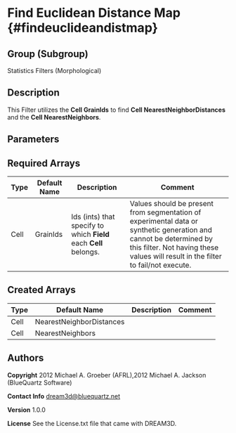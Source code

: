 Find Euclidean Distance Map {#findeuclideandistmap}
======

## Group (Subgroup) ##
Statistics Filters (Morphological)

## Description ##
This Filter utilizes the __Cell GrainIds__ to find __Cell NearestNeighborDistances__ and the __Cell NearestNeighbors__.


## Parameters ##

## Required Arrays ##

| Type | Default Name | Description | Comment |
|------|--------------|-------------|---------|
| Cell | GrainIds | Ids (ints) that specify to which **Field** each **Cell** belongs. | Values should be present from segmentation of experimental data or synthetic generation and cannot be determined by this filter. Not having these values will result in the filter to fail/not execute. |

## Created Arrays ##

| Type | Default Name | Description | Comment |
|------|--------------|-------------|---------|
| Cell | NearestNeighborDistances |  |  |
| Cell | NearestNeighbors |  |  |

## Authors ##

**Copyright** 2012 Michael A. Groeber (AFRL),2012 Michael A. Jackson (BlueQuartz Software)

**Contact Info** dream3d@bluequartz.net

**Version** 1.0.0

**License**  See the License.txt file that came with DREAM3D.



